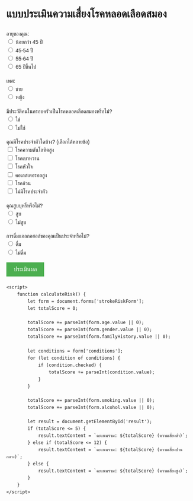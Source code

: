 <!DOCTYPE html>
<html lang="th">
<head>
    <meta charset="UTF-8">
    <meta name="viewport" content="width=device-width, initial-scale=1.0">
    <title>แบบประเมินความเสี่ยงโรคหลอดเลือดสมอง</title>
    <style>
        body {
            font-family: Arial, sans-serif;
            margin: 20px;
            line-height: 1.6;
        }
        .question {
            margin-bottom: 15px;
        }
        .question label {
            display: block;
        }
        button {
            background-color: #4CAF50;
            color: white;
            border: none;
            padding: 10px 20px;
            cursor: pointer;
            font-size: 16px;
        }
        button:hover {
            background-color: #45a049;
        }
        .result {
            margin-top: 20px;
            font-weight: bold;
        }
    </style>
</head>
<body>
    <h1>แบบประเมินความเสี่ยงโรคหลอดเลือดสมอง</h1>
    <form id="strokeRiskForm">
        <div class="question">
            <label>อายุของคุณ:</label>
            <label><input type="radio" name="age" value="0"> น้อยกว่า 45 ปี</label>
            <label><input type="radio" name="age" value="1"> 45-54 ปี</label>
            <label><input type="radio" name="age" value="2"> 55-64 ปี</label>
            <label><input type="radio" name="age" value="3"> 65 ปีขึ้นไป</label>
        </div>
        <div class="question">
            <label>เพศ:</label>
            <label><input type="radio" name="gender" value="1"> ชาย</label>
            <label><input type="radio" name="gender" value="0"> หญิง</label>
        </div>
        <div class="question">
            <label>มีประวัติคนในครอบครัวเป็นโรคหลอดเลือดสมองหรือไม่?</label>
            <label><input type="radio" name="familyHistory" value="2"> ใช่</label>
            <label><input type="radio" name="familyHistory" value="0"> ไม่ใช่</label>
        </div>
        <div class="question">
            <label>คุณมีโรคประจำตัวใดบ้าง? (เลือกได้หลายข้อ)</label>
            <label><input type="checkbox" name="conditions" value="2"> โรคความดันโลหิตสูง</label>
            <label><input type="checkbox" name="conditions" value="2"> โรคเบาหวาน</label>
            <label><input type="checkbox" name="conditions" value="3"> โรคหัวใจ</label>
            <label><input type="checkbox" name="conditions" value="2"> คอเลสเตอรอลสูง</label>
            <label><input type="checkbox" name="conditions" value="1"> โรคอ้วน</label>
            <label><input type="checkbox" name="conditions" value="0"> ไม่มีโรคประจำตัว</label>
        </div>
        <div class="question">
            <label>คุณสูบบุหรี่หรือไม่?</label>
            <label><input type="radio" name="smoking" value="2"> สูบ</label>
            <label><input type="radio" name="smoking" value="0"> ไม่สูบ</label>
        </div>
        <div class="question">
            <label>การดื่มแอลกอฮอล์ของคุณเป็นประจำหรือไม่?</label>
            <label><input type="radio" name="alcohol" value="1"> ดื่ม</label>
            <label><input type="radio" name="alcohol" value="0"> ไม่ดื่ม</label>
        </div>
        <button type="button" onclick="calculateRisk()">ประเมินผล</button>
        <div class="result" id="result"></div>
    </form>

    <script>
        function calculateRisk() {
            let form = document.forms['strokeRiskForm'];
            let totalScore = 0;

            totalScore += parseInt(form.age.value || 0);
            totalScore += parseInt(form.gender.value || 0);
            totalScore += parseInt(form.familyHistory.value || 0);

            let conditions = form['conditions'];
            for (let condition of conditions) {
                if (condition.checked) {
                    totalScore += parseInt(condition.value);
                }
            }

            totalScore += parseInt(form.smoking.value || 0);
            totalScore += parseInt(form.alcohol.value || 0);

            let result = document.getElementById('result');
            if (totalScore <= 5) {
                result.textContent = `คะแนนรวม: ${totalScore} (ความเสี่ยงต่ำ)`;
            } else if (totalScore <= 12) {
                result.textContent = `คะแนนรวม: ${totalScore} (ความเสี่ยงปานกลาง)`;
            } else {
                result.textContent = `คะแนนรวม: ${totalScore} (ความเสี่ยงสูง)`;
            }
        }
    </script>
</body>
</html>
